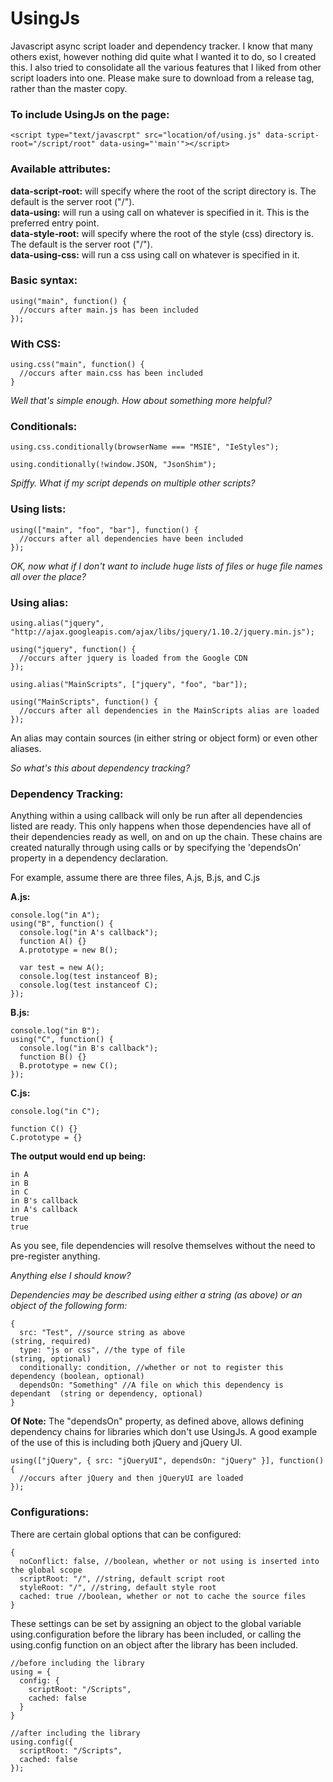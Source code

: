 UsingJs
=======

Javascript async script loader and dependency tracker. I know that many others exist, 
however nothing did quite what I wanted it to do, so I created this. I also tried to 
consolidate all the various features that I liked from other script loaders into one. 
Please make sure to download from a release tag, rather than the master copy.
  
  
### To include UsingJs on the page: ###

    <script type="text/javascrpt" src="location/of/using.js" data-script-root="/script/root" data-using="'main'"></script>
  
  
### Available attributes: ###

**data-script-root:** will specify where the root of the script directory is. The default is the server root ("/").  
**data-using:** will run a using call on whatever is specified in it. This is the preferred entry point.  
**data-style-root:** will specify where the root of the style (css) directory is. The default is the server root ("/").  
**data-using-css:** will run a css using call on whatever is specified in it.  
  
  
### Basic syntax: ###

    using("main", function() {
      //occurs after main.js has been included
    });
  
  
### With CSS: ###

    using.css("main", function() {
      //occurs after main.css has been included
    }

*Well that's simple enough. How about something more helpful?*
  
  
### Conditionals: ###

    using.css.conditionally(browserName === "MSIE", "IeStyles");
    
    using.conditionally(!window.JSON, "JsonShim");


*Spiffy. What if my script depends on multiple other scripts?*
  
  
### Using lists: ###

    using(["main", "foo", "bar"], function() {
      //occurs after all dependencies have been included
    });


*OK, now what if I don't want to include huge lists of files or huge file names all over the place?*
  
  
### Using alias: ###

    using.alias("jquery", "http://ajax.googleapis.com/ajax/libs/jquery/1.10.2/jquery.min.js");
    
    using("jquery", function() {
      //occurs after jquery is loaded from the Google CDN
    });
    
    using.alias("MainScripts", ["jquery", "foo", "bar"]);
    
    using("MainScripts", function() {
      //occurs after all dependencies in the MainScripts alias are loaded
    });

An alias may contain sources (in either string or object form) or even other aliases.

*So what's this about dependency tracking?*
  
  
### Dependency Tracking: ###

Anything within a using callback will only be run after all dependencies listed are ready. This only happens when those dependencies have all of their dependencies ready as well, on and on up the chain. These chains are created naturally through using calls or by specifying the 'dependsOn' property in a dependency declaration.

For example, assume there are three files, A.js, B.js, and C.js

**A.js:**

    console.log("in A");
    using("B", function() {
      console.log("in A's callback");
      function A() {}
      A.prototype = new B();
      
      var test = new A();
      console.log(test instanceof B);
      console.log(test instanceof C);
    });

**B.js:**

    console.log("in B");
    using("C", function() {
      console.log("in B's callback");
      function B() {}
      B.prototype = new C();
    });

**C.js:**

    console.log("in C");
    
    function C() {}
    C.prototype = {}

**The output would end up being:**

    in A
    in B
    in C
    in B's callback
    in A's callback
    true
    true

As you see, file dependencies will resolve themselves without the need to pre-register anything.

*Anything else I should know?*

*Dependencies may be described using either a string (as above) or an object of the following form:*

    {
      src: "Test", //source string as above                                  (string, required)
      type: "js or css", //the type of file                                  (string, optional)
      conditionally: condition, //whether or not to register this dependency (boolean, optional)
      dependsOn: "Something" //A file on which this dependency is dependant  (string or dependency, optional)
    }

**Of Note:**
The "dependsOn" property, as defined above, allows defining dependency chains for libraries which don't 
use UsingJs. A good example of the use of this is including both jQuery and jQuery UI.

    using(["jQuery", { src: "jQueryUI", dependsOn: "jQuery" }], function() {
      //occurs after jQuery and then jQueryUI are loaded
    });
  
  
### Configurations: ###
There are certain global options that can be configured:

    {
      noConflict: false, //boolean, whether or not using is inserted into the global scope
      scriptRoot: "/", //string, default script root
      styleRoot: "/", //string, default style root
      cached: true //boolean, whether or not to cache the source files
    }

These settings can be set by assigning an object to the global variable using.configuration before 
the library has been included, or calling the using.config function on an object after the library 
has been included.

    //before including the library
    using = {
      config: {
        scriptRoot: "/Scripts",
        cached: false
      }
    }
    
    //after including the library
    using.config({
      scriptRoot: "/Scripts",
      cached: false
    });

